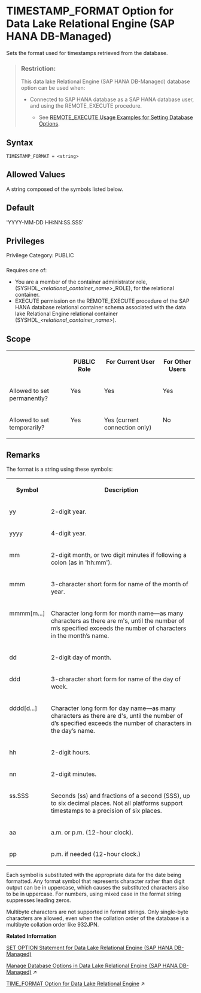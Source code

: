 <!-- loio002566cefa3a43bca454142befc1cdac -->

# TIMESTAMP\_FORMAT Option for Data Lake Relational Engine \(SAP HANA DB-Managed\)

Sets the format used for timestamps retrieved from the database.



> ### Restriction:  
> This data lake Relational Engine \(SAP HANA DB-Managed\) database option can be used when:
> 
> -   Connected to SAP HANA database as a SAP HANA database user, and using the REMOTE\_EXECUTE procedure.
> 
>     -   See [REMOTE\_EXECUTE Usage Examples for Setting Database Options](remote-execute-usage-examples-for-setting-database-options-0023bea.md).



<a name="loio002566cefa3a43bca454142befc1cdac__section_stg_kd3_mrb"/>

## Syntax

```
TIMESTAMP_FORMAT = <string>
```



<a name="loio002566cefa3a43bca454142befc1cdac__section_xpq_kd3_mrb"/>

## Allowed Values

A string composed of the symbols listed below.



<a name="loio002566cefa3a43bca454142befc1cdac__section_odf_ld3_mrb"/>

## Default

'YYYY-MM-DD HH:NN:SS.SSS'



<a name="loio002566cefa3a43bca454142befc1cdac__section_y2c_syb_dxb"/>

## Privileges

Privilege Category: PUBLIC



### 

Requires one of:

-   You are a member of the container administrator role, \(SYSHDL\_*<relational\_container\_name\>*\_ROLE\), for the relational container.
-   EXECUTE permission on the REMOTE\_EXECUTE procedure of the SAP HANA database relational container schema associated with the data lake Relational Engine relational container \(SYSHDL\_*<relational\_container\_name\>*\).



<a name="loio002566cefa3a43bca454142befc1cdac__section_wvf_md3_mrb"/>

## Scope


<table>
<tr>
<th valign="top">

 



</th>
<th valign="top">

PUBLIC Role



</th>
<th valign="top">

For Current User



</th>
<th valign="top">

For Other Users



</th>
</tr>
<tr>
<td valign="top">

Allowed to set permanently?



</td>
<td valign="top">

Yes



</td>
<td valign="top">

Yes



</td>
<td valign="top">

Yes



</td>
</tr>
<tr>
<td valign="top">

Allowed to set temporarily?



</td>
<td valign="top">

Yes



</td>
<td valign="top">

Yes \(current connection only\)



</td>
<td valign="top">

No



</td>
</tr>
</table>



<a name="loio002566cefa3a43bca454142befc1cdac__section_ffr_md3_mrb"/>

## Remarks

The format is a string using these symbols:


<table>
<tr>
<th valign="top" rowspan="1">

Symbol



</th>
<th valign="top" rowspan="1">

Description



</th>
</tr>
<tr>
<td valign="top" rowspan="1">

yy



</td>
<td valign="top" rowspan="1">

2-digit year.



</td>
</tr>
<tr>
<td valign="top" rowspan="1">

yyyy



</td>
<td valign="top" rowspan="1">

4-digit year.



</td>
</tr>
<tr>
<td valign="top" rowspan="1">

mm



</td>
<td valign="top" rowspan="1">

2-digit month, or two digit minutes if following a colon \(as in 'hh:mm'\).



</td>
</tr>
<tr>
<td valign="top" rowspan="1">

mmm



</td>
<td valign="top" rowspan="1">

3-character short form for name of the month of year.



</td>
</tr>
<tr>
<td valign="top" rowspan="1">

mmmm\[m...\]



</td>
<td valign="top" rowspan="1">

Character long form for month name—as many characters as there are m's, until the number of m’s specified exceeds the number of characters in the month’s name.



</td>
</tr>
<tr>
<td valign="top" rowspan="1">

dd



</td>
<td valign="top" rowspan="1">

2-digit day of month.



</td>
</tr>
<tr>
<td valign="top" rowspan="1">

ddd



</td>
<td valign="top" rowspan="1">

3-character short form for name of the day of week.



</td>
</tr>
<tr>
<td valign="top" rowspan="1">

dddd\[d...\]



</td>
<td valign="top" rowspan="1">

Character long form for day name—as many characters as there are d's, until the number of d’s specified exceeds the number of characters in the day’s name.



</td>
</tr>
<tr>
<td valign="top" rowspan="1">

hh



</td>
<td valign="top" rowspan="1">

2-digit hours.



</td>
</tr>
<tr>
<td valign="top" rowspan="1">

nn



</td>
<td valign="top" rowspan="1">

2-digit minutes.



</td>
</tr>
<tr>
<td valign="top" rowspan="1">

ss.SSS



</td>
<td valign="top" rowspan="1">

Seconds \(ss\) and fractions of a second \(SSS\), up to six decimal places. Not all platforms support timestamps to a precision of six places.



</td>
</tr>
<tr>
<td valign="top" rowspan="1">

aa



</td>
<td valign="top" rowspan="1">

a.m. or p.m. \(12-hour clock\).



</td>
</tr>
<tr>
<td valign="top" rowspan="1">

pp



</td>
<td valign="top" rowspan="1">

p.m. if needed \(12-hour clock.\)



</td>
</tr>
</table>

Each symbol is substituted with the appropriate data for the date being formatted. Any format symbol that represents character rather than digit output can be in uppercase, which causes the substituted characters also to be in uppercase. For numbers, using mixed case in the format string suppresses leading zeros.

Multibyte characters are not supported in format strings. Only single-byte characters are allowed, even when the collation order of the database is a multibyte collation order like 932JPN.

**Related Information**  


[SET OPTION Statement for Data Lake Relational Engine \(SAP HANA DB-Managed\)](../030-sql-statements/set-option-statement-for-data-lake-relational-engine-sap-hana-db-managed-84a37a4.md "Changes options that affect the behavior of the database and its compatibility with Transact-SQL. Setting the value of an option can change the behavior for all users or an individual user, in either a temporary or permanent scope.")

[Manage Database Options in Data Lake Relational Engine (SAP HANA DB-Managed)](https://help.sap.com/viewer/9220e7fec0fe4503b5c5a6e21d584e63/2023_1_QRC/en-US/964f12eb2961478b8205f5bfd8ee2ec6.html "Data lake Relational Engine database options are configurable settings that change the way the data lake Relational Engine database behaves or performs.") :arrow_upper_right:

[TIME_FORMAT Option for Data Lake Relational Engine](https://help.sap.com/viewer/19b3964099384f178ad08f2d348232a9/2023_1_QRC/en-US/a664098384f21015ae52f7395391a59c.html "Sets the format used for times retrieved from the database.") :arrow_upper_right:

